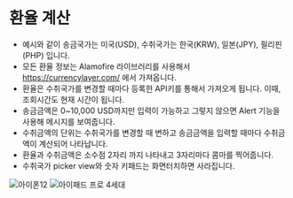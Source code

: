 # 환율 계산

- 예시와 같이 송금국가는 미국(USD), 수취국가는 한국(KRW), 일본(JPY), 필리핀(PHP) 입니다.
- 모든 환율 정보는 Alamofire 라이브러리를 사용해서 https://currencylayer.com/ 에서 가져옵니다.
- 환율은 수취국가를 변경할 때마다 등록한 API키를 통해서 가져오게 됩니다. 이때, 조회시간도 현재 시간이 됩니다.
- 송금금액은 0~10,000 USD까지만 입력이 가능하고 그렇지 않으면 Alert 기능을 사용해 메시지를 보여줍니다.
- 수취금액의 단위는 수취국가를 변경할 때 변하고 송금금액을 입력할 때마다 수취금액이 계산되어 나타납니다.
- 환율과 수취금액은 소수점 2자리 까지 나타내고 3자리마다 콤마를 찍어줍니다.
- 수취국가 picker view와 숫자 키패드는 화면터치하면 사라집니다.


![아이폰12](https://user-images.githubusercontent.com/41609708/104838506-a0f0b880-58fe-11eb-94c4-9f282d418caa.png)
![아이패드 프로 4세대](https://user-images.githubusercontent.com/41609708/104838520-b82fa600-58fe-11eb-813b-1eb2d45de584.png)
